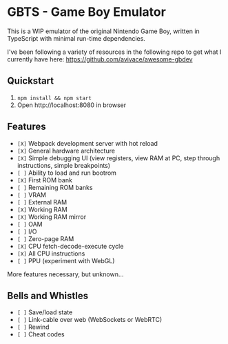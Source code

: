 # GBTS - Game Boy Emulator

This is a WIP emulator of the original Nintendo Game Boy, written in TypeScript with minimal run-time dependencies.

I've been following a variety of resources in the following repo to get what I currently have here: https://github.com/avivace/awesome-gbdev

## Quickstart
1. `npm install && npm start`
2. Open http://localhost:8080 in browser

## Features
- `[X]` Webpack development server with hot reload
- `[X]` General hardware architecture
- `[X]` Simple debugging UI (view registers, view RAM at PC, step through instructions, simple breakpoints)
- `[ ]` Ability to load and run bootrom
- `[X]` First ROM bank
- `[ ]` Remaining ROM banks
- `[ ]` VRAM
- `[ ]` External RAM
- `[X]` Working RAM
- `[X]` Working RAM mirror
- `[ ]` OAM
- `[ ]` I/O
- `[ ]` Zero-page RAM
- `[X]` CPU fetch-decode-execute cycle
- `[X]` All CPU instructions
- `[ ]` PPU (experiment with WebGL)

More features necessary, but unknown...

## Bells and Whistles
- `[ ]` Save/load state
- `[ ]` Link-cable over web (WebSockets or WebRTC)
- `[ ]` Rewind
- `[ ]` Cheat codes
